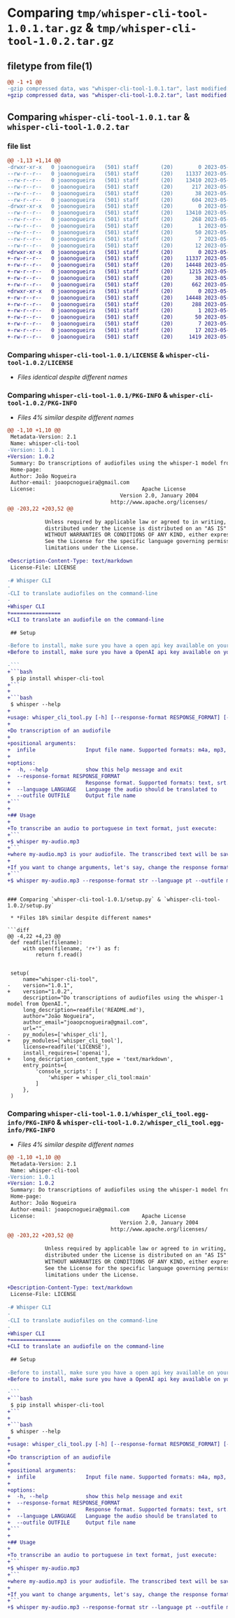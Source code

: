 # Comparing `tmp/whisper-cli-tool-1.0.1.tar.gz` & `tmp/whisper-cli-tool-1.0.2.tar.gz`

## filetype from file(1)

```diff
@@ -1 +1 @@
-gzip compressed data, was "whisper-cli-tool-1.0.1.tar", last modified: Thu May  4 18:51:21 2023, max compression
+gzip compressed data, was "whisper-cli-tool-1.0.2.tar", last modified: Thu May  4 19:03:44 2023, max compression
```

## Comparing `whisper-cli-tool-1.0.1.tar` & `whisper-cli-tool-1.0.2.tar`

### file list

```diff
@@ -1,13 +1,14 @@
-drwxr-xr-x   0 joaonogueira   (501) staff       (20)        0 2023-05-04 18:51:21.982171 whisper-cli-tool-1.0.1/
--rw-r--r--   0 joaonogueira   (501) staff       (20)    11337 2023-05-04 18:25:43.000000 whisper-cli-tool-1.0.1/LICENSE
--rw-r--r--   0 joaonogueira   (501) staff       (20)    13410 2023-05-04 18:51:21.981952 whisper-cli-tool-1.0.1/PKG-INFO
--rw-r--r--   0 joaonogueira   (501) staff       (20)      217 2023-05-04 18:48:50.000000 whisper-cli-tool-1.0.1/README.md
--rw-r--r--   0 joaonogueira   (501) staff       (20)       38 2023-05-04 18:51:21.982215 whisper-cli-tool-1.0.1/setup.cfg
--rw-r--r--   0 joaonogueira   (501) staff       (20)      604 2023-05-04 18:51:12.000000 whisper-cli-tool-1.0.1/setup.py
-drwxr-xr-x   0 joaonogueira   (501) staff       (20)        0 2023-05-04 18:51:21.981692 whisper-cli-tool-1.0.1/whisper_cli_tool.egg-info/
--rw-r--r--   0 joaonogueira   (501) staff       (20)    13410 2023-05-04 18:51:21.000000 whisper-cli-tool-1.0.1/whisper_cli_tool.egg-info/PKG-INFO
--rw-r--r--   0 joaonogueira   (501) staff       (20)      268 2023-05-04 18:51:21.000000 whisper-cli-tool-1.0.1/whisper_cli_tool.egg-info/SOURCES.txt
--rw-r--r--   0 joaonogueira   (501) staff       (20)        1 2023-05-04 18:51:21.000000 whisper-cli-tool-1.0.1/whisper_cli_tool.egg-info/dependency_links.txt
--rw-r--r--   0 joaonogueira   (501) staff       (20)       50 2023-05-04 18:51:21.000000 whisper-cli-tool-1.0.1/whisper_cli_tool.egg-info/entry_points.txt
--rw-r--r--   0 joaonogueira   (501) staff       (20)        7 2023-05-04 18:51:21.000000 whisper-cli-tool-1.0.1/whisper_cli_tool.egg-info/requires.txt
--rw-r--r--   0 joaonogueira   (501) staff       (20)       12 2023-05-04 18:51:21.000000 whisper-cli-tool-1.0.1/whisper_cli_tool.egg-info/top_level.txt
+drwxr-xr-x   0 joaonogueira   (501) staff       (20)        0 2023-05-04 19:03:44.204005 whisper-cli-tool-1.0.2/
+-rw-r--r--   0 joaonogueira   (501) staff       (20)    11337 2023-05-04 18:25:43.000000 whisper-cli-tool-1.0.2/LICENSE
+-rw-r--r--   0 joaonogueira   (501) staff       (20)    14448 2023-05-04 19:03:44.203761 whisper-cli-tool-1.0.2/PKG-INFO
+-rw-r--r--   0 joaonogueira   (501) staff       (20)     1215 2023-05-04 19:03:41.000000 whisper-cli-tool-1.0.2/README.md
+-rw-r--r--   0 joaonogueira   (501) staff       (20)       38 2023-05-04 19:03:44.204057 whisper-cli-tool-1.0.2/setup.cfg
+-rw-r--r--   0 joaonogueira   (501) staff       (20)      662 2023-05-04 19:03:32.000000 whisper-cli-tool-1.0.2/setup.py
+drwxr-xr-x   0 joaonogueira   (501) staff       (20)        0 2023-05-04 19:03:44.203464 whisper-cli-tool-1.0.2/whisper_cli_tool.egg-info/
+-rw-r--r--   0 joaonogueira   (501) staff       (20)    14448 2023-05-04 19:03:44.000000 whisper-cli-tool-1.0.2/whisper_cli_tool.egg-info/PKG-INFO
+-rw-r--r--   0 joaonogueira   (501) staff       (20)      288 2023-05-04 19:03:44.000000 whisper-cli-tool-1.0.2/whisper_cli_tool.egg-info/SOURCES.txt
+-rw-r--r--   0 joaonogueira   (501) staff       (20)        1 2023-05-04 19:03:44.000000 whisper-cli-tool-1.0.2/whisper_cli_tool.egg-info/dependency_links.txt
+-rw-r--r--   0 joaonogueira   (501) staff       (20)       50 2023-05-04 19:03:44.000000 whisper-cli-tool-1.0.2/whisper_cli_tool.egg-info/entry_points.txt
+-rw-r--r--   0 joaonogueira   (501) staff       (20)        7 2023-05-04 19:03:44.000000 whisper-cli-tool-1.0.2/whisper_cli_tool.egg-info/requires.txt
+-rw-r--r--   0 joaonogueira   (501) staff       (20)       17 2023-05-04 19:03:44.000000 whisper-cli-tool-1.0.2/whisper_cli_tool.egg-info/top_level.txt
+-rw-r--r--   0 joaonogueira   (501) staff       (20)     1419 2023-05-04 18:58:27.000000 whisper-cli-tool-1.0.2/whisper_cli_tool.py
```

### Comparing `whisper-cli-tool-1.0.1/LICENSE` & `whisper-cli-tool-1.0.2/LICENSE`

 * *Files identical despite different names*

### Comparing `whisper-cli-tool-1.0.1/PKG-INFO` & `whisper-cli-tool-1.0.2/PKG-INFO`

 * *Files 4% similar despite different names*

```diff
@@ -1,10 +1,10 @@
 Metadata-Version: 2.1
 Name: whisper-cli-tool
-Version: 1.0.1
+Version: 1.0.2
 Summary: Do transcriptions of audiofiles using the whisper-1 model from OpenAI.
 Home-page: 
 Author: João Nogueira
 Author-email: joaopcnogueira@gmail.com
 License:                                  Apache License
                                    Version 2.0, January 2004
                                 http://www.apache.org/licenses/
@@ -203,22 +203,52 @@
         
            Unless required by applicable law or agreed to in writing, software
            distributed under the License is distributed on an "AS IS" BASIS,
            WITHOUT WARRANTIES OR CONDITIONS OF ANY KIND, either express or implied.
            See the License for the specific language governing permissions and
            limitations under the License.
         
+Description-Content-Type: text/markdown
 License-File: LICENSE
 
-# Whisper CLI
-
-CLI to translate audiofiles on the command-line
-
+Whisper CLI
+================
+CLI to translate an audiofile on the command-line
 
 ## Setup
 
-Before to install, make sure you have a open api key available on your computer PATH.
+Before to install, make sure you have a OpenAI api key available on your computer PATH.
 
-```
+```bash
 $ pip install whisper-cli-tool
+```
+
+```bash
 $ whisper --help
+
+usage: whisper_cli_tool.py [-h] [--response-format RESPONSE_FORMAT] [--language LANGUAGE] [--outfile OUTFILE] infile
+
+Do transcription of an audiofile
+
+positional arguments:
+  infile                Input file name. Supported formats: m4a, mp3, webm, mp4, mpga, wav, mpeg.
+
+options:
+  -h, --help            show this help message and exit
+  --response-format RESPONSE_FORMAT
+                        Response format. Supported formats: text, srt.
+  --language LANGUAGE   Language the audio should be translated to
+  --outfile OUTFILE     Output file name
+```
+
+## Usage
+
+To transcribe an audio to portuguese in text format, just execute:
+```
+$ whisper my-audio.mp3
+```
+where my-audio.mp3 is your audiofile. The transcribed text will be saved into transcription-output.txt 
+
+If you want to change arguments, let's say, change the response format from text to str, just do:
+```
+$ whisper my-audio.mp3 --response-format str --language pt --outfile my-transcription.mp3
 ```
```

### Comparing `whisper-cli-tool-1.0.1/setup.py` & `whisper-cli-tool-1.0.2/setup.py`

 * *Files 18% similar despite different names*

```diff
@@ -4,22 +4,23 @@
 def readfile(filename):
     with open(filename, 'r+') as f:
         return f.read()
 
 
 setup(
     name="whisper-cli-tool",
-    version="1.0.1",
+    version="1.0.2",
     description="Do transcriptions of audiofiles using the whisper-1 model from OpenAI.",
     long_description=readfile('README.md'),
     author="João Nogueira",
     author_email="joaopcnogueira@gmail.com",
     url="",
-    py_modules=['whisper_cli'],
+    py_modules=['whisper_cli_tool'],
     license=readfile('LICENSE'),
     install_requires=['openai'],
+    long_description_content_type = 'text/markdown',
     entry_points={
         'console_scripts': [
             'whisper = whisper_cli_tool:main'
         ]
     },
 )
```

### Comparing `whisper-cli-tool-1.0.1/whisper_cli_tool.egg-info/PKG-INFO` & `whisper-cli-tool-1.0.2/whisper_cli_tool.egg-info/PKG-INFO`

 * *Files 4% similar despite different names*

```diff
@@ -1,10 +1,10 @@
 Metadata-Version: 2.1
 Name: whisper-cli-tool
-Version: 1.0.1
+Version: 1.0.2
 Summary: Do transcriptions of audiofiles using the whisper-1 model from OpenAI.
 Home-page: 
 Author: João Nogueira
 Author-email: joaopcnogueira@gmail.com
 License:                                  Apache License
                                    Version 2.0, January 2004
                                 http://www.apache.org/licenses/
@@ -203,22 +203,52 @@
         
            Unless required by applicable law or agreed to in writing, software
            distributed under the License is distributed on an "AS IS" BASIS,
            WITHOUT WARRANTIES OR CONDITIONS OF ANY KIND, either express or implied.
            See the License for the specific language governing permissions and
            limitations under the License.
         
+Description-Content-Type: text/markdown
 License-File: LICENSE
 
-# Whisper CLI
-
-CLI to translate audiofiles on the command-line
-
+Whisper CLI
+================
+CLI to translate an audiofile on the command-line
 
 ## Setup
 
-Before to install, make sure you have a open api key available on your computer PATH.
+Before to install, make sure you have a OpenAI api key available on your computer PATH.
 
-```
+```bash
 $ pip install whisper-cli-tool
+```
+
+```bash
 $ whisper --help
+
+usage: whisper_cli_tool.py [-h] [--response-format RESPONSE_FORMAT] [--language LANGUAGE] [--outfile OUTFILE] infile
+
+Do transcription of an audiofile
+
+positional arguments:
+  infile                Input file name. Supported formats: m4a, mp3, webm, mp4, mpga, wav, mpeg.
+
+options:
+  -h, --help            show this help message and exit
+  --response-format RESPONSE_FORMAT
+                        Response format. Supported formats: text, srt.
+  --language LANGUAGE   Language the audio should be translated to
+  --outfile OUTFILE     Output file name
+```
+
+## Usage
+
+To transcribe an audio to portuguese in text format, just execute:
+```
+$ whisper my-audio.mp3
+```
+where my-audio.mp3 is your audiofile. The transcribed text will be saved into transcription-output.txt 
+
+If you want to change arguments, let's say, change the response format from text to str, just do:
+```
+$ whisper my-audio.mp3 --response-format str --language pt --outfile my-transcription.mp3
 ```
```

